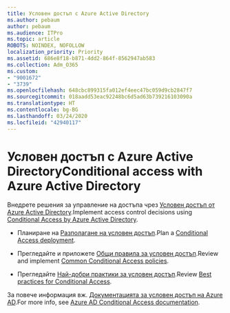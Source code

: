 ```yaml
---
title: Условен достъп с Azure Active Directory
ms.author: pebaum
author: pebaum
ms.audience: ITPro
ms.topic: article
ROBOTS: NOINDEX, NOFOLLOW
localization_priority: Priority
ms.assetid: 686e8f18-b871-4dd2-864f-8562947ab583
ms.collection: Adm_O365
ms.custom:
- "9001672"
- "3739"
ms.openlocfilehash: 648cbc899315fa012ef4eec47bc059d9cb2847f7
ms.sourcegitcommit: 018aadd53eac92248bc6d5ad63b739216103090a
ms.translationtype: HT
ms.contentlocale: bg-BG
ms.lasthandoff: 03/24/2020
ms.locfileid: "42940117"
---
```

# <a name="conditional-access-with-azure-active-directory"></a><span data-ttu-id="0d5d4-102">Условен достъп с Azure Active Directory</span><span class="sxs-lookup"><span data-stu-id="0d5d4-102">Conditional access with Azure Active Directory</span></span>

<span data-ttu-id="0d5d4-103">Внедрете решения за управление на достъпа чрез [Условен достъп от Azure Active Directory](https://docs.microsoft.com/azure/active-directory/conditional-access/overview).</span><span class="sxs-lookup"><span data-stu-id="0d5d4-103">Implement access control decisions using [Conditional Access by Azure Active Directory](https://docs.microsoft.com/azure/active-directory/conditional-access/overview).</span></span>

- <span data-ttu-id="0d5d4-104">Планиране на [Разполагане на условен достъп](https://docs.microsoft.com/azure/active-directory/conditional-access/plan-conditional-access).</span><span class="sxs-lookup"><span data-stu-id="0d5d4-104">Plan a [Conditional Access deployment](https://docs.microsoft.com/azure/active-directory/conditional-access/plan-conditional-access).</span></span> 

- <span data-ttu-id="0d5d4-105">Прегледайте и приложете [Общи правила за условен достъп](https://docs.microsoft.com/azure/active-directory/conditional-access/concept-conditional-access-policy-common).</span><span class="sxs-lookup"><span data-stu-id="0d5d4-105">Review and implement [Common Conditional Access policies](https://docs.microsoft.com/azure/active-directory/conditional-access/concept-conditional-access-policy-common).</span></span>

- <span data-ttu-id="0d5d4-106">Прегледайте [Най-добри практики за условен достъп](https://docs.microsoft.com/azure/active-directory/conditional-access/best-practices).</span><span class="sxs-lookup"><span data-stu-id="0d5d4-106">Review [Best practices for Conditional Access](https://docs.microsoft.com/azure/active-directory/conditional-access/best-practices).</span></span>

<span data-ttu-id="0d5d4-107">За повече информация вж. [Документацията за условен достъп на Azure AD](https://docs.microsoft.com/azure/active-directory/conditional-access/).</span><span class="sxs-lookup"><span data-stu-id="0d5d4-107">For more info, see [Azure AD Conditional Access documentation](https://docs.microsoft.com/azure/active-directory/conditional-access/).</span></span>
